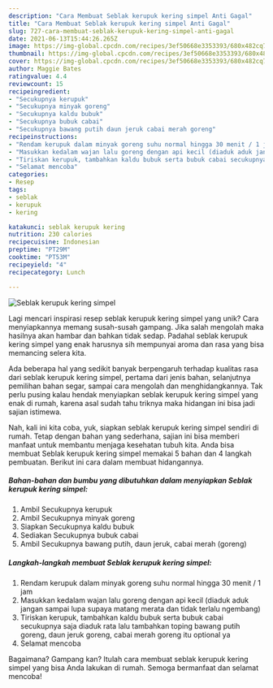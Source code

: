 ```yaml
---
description: "Cara Membuat Seblak kerupuk kering simpel Anti Gagal"
title: "Cara Membuat Seblak kerupuk kering simpel Anti Gagal"
slug: 727-cara-membuat-seblak-kerupuk-kering-simpel-anti-gagal
date: 2021-06-13T15:44:26.265Z
image: https://img-global.cpcdn.com/recipes/3ef50668e3353393/680x482cq70/seblak-kerupuk-kering-simpel-foto-resep-utama.jpg
thumbnail: https://img-global.cpcdn.com/recipes/3ef50668e3353393/680x482cq70/seblak-kerupuk-kering-simpel-foto-resep-utama.jpg
cover: https://img-global.cpcdn.com/recipes/3ef50668e3353393/680x482cq70/seblak-kerupuk-kering-simpel-foto-resep-utama.jpg
author: Maggie Bates
ratingvalue: 4.4
reviewcount: 15
recipeingredient:
- "Secukupnya kerupuk"
- "Secukupnya minyak goreng"
- "Secukupnya kaldu bubuk"
- "Secukupnya bubuk cabai"
- "Secukupnya bawang putih daun jeruk cabai merah goreng"
recipeinstructions:
- "Rendam kerupuk dalam minyak goreng suhu normal hingga 30 menit / 1 jam"
- "Masukkan kedalam wajan lalu goreng dengan api kecil (diaduk aduk jangan sampai lupa supaya matang merata dan tidak terlalu ngembang)"
- "Tiriskan kerupuk, tambahkan kaldu bubuk serta bubuk cabai secukupnya saja diaduk rata lalu tambahkan toping bawang putih goreng, daun jeruk goreng, cabai merah goreng itu optional ya"
- "Selamat mencoba"
categories:
- Resep
tags:
- seblak
- kerupuk
- kering

katakunci: seblak kerupuk kering 
nutrition: 230 calories
recipecuisine: Indonesian
preptime: "PT29M"
cooktime: "PT53M"
recipeyield: "4"
recipecategory: Lunch

---
```



![Seblak kerupuk kering simpel](https://img-global.cpcdn.com/recipes/3ef50668e3353393/680x482cq70/seblak-kerupuk-kering-simpel-foto-resep-utama.jpg)

Lagi mencari inspirasi resep seblak kerupuk kering simpel yang unik? Cara menyiapkannya memang susah-susah gampang. Jika salah mengolah maka hasilnya akan hambar dan bahkan tidak sedap. Padahal seblak kerupuk kering simpel yang enak harusnya sih mempunyai aroma dan rasa yang bisa memancing selera kita.

Ada beberapa hal yang sedikit banyak berpengaruh terhadap kualitas rasa dari seblak kerupuk kering simpel, pertama dari jenis bahan, selanjutnya pemilihan bahan segar, sampai cara mengolah dan menghidangkannya. Tak perlu pusing kalau hendak menyiapkan seblak kerupuk kering simpel yang enak di rumah, karena asal sudah tahu triknya maka hidangan ini bisa jadi sajian istimewa.




Nah, kali ini kita coba, yuk, siapkan seblak kerupuk kering simpel sendiri di rumah. Tetap dengan bahan yang sederhana, sajian ini bisa memberi manfaat untuk membantu menjaga kesehatan tubuh kita. Anda bisa membuat Seblak kerupuk kering simpel memakai 5 bahan dan 4 langkah pembuatan. Berikut ini cara dalam membuat hidangannya.

<!--inarticleads1-->

##### Bahan-bahan dan bumbu yang dibutuhkan dalam menyiapkan Seblak kerupuk kering simpel:

1. Ambil Secukupnya kerupuk
1. Ambil Secukupnya minyak goreng
1. Siapkan Secukupnya kaldu bubuk
1. Sediakan Secukupnya bubuk cabai
1. Ambil Secukupnya bawang putih, daun jeruk, cabai merah (goreng)




<!--inarticleads2-->

##### Langkah-langkah membuat Seblak kerupuk kering simpel:

1. Rendam kerupuk dalam minyak goreng suhu normal hingga 30 menit / 1 jam
1. Masukkan kedalam wajan lalu goreng dengan api kecil (diaduk aduk jangan sampai lupa supaya matang merata dan tidak terlalu ngembang)
1. Tiriskan kerupuk, tambahkan kaldu bubuk serta bubuk cabai secukupnya saja diaduk rata lalu tambahkan toping bawang putih goreng, daun jeruk goreng, cabai merah goreng itu optional ya
1. Selamat mencoba




Bagaimana? Gampang kan? Itulah cara membuat seblak kerupuk kering simpel yang bisa Anda lakukan di rumah. Semoga bermanfaat dan selamat mencoba!
